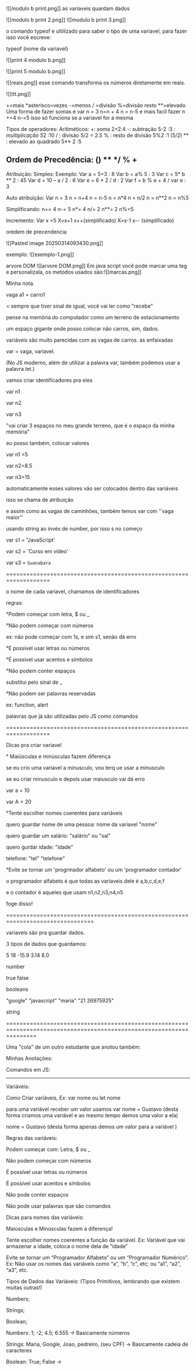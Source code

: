 
![[modulo b print.png]]
as variaveis quardam dados 

![[modulo b print 2.png]]
![[modulo b print 3.png]]

o comando typeof e ultilizado para saber o tipo de uma variavel,
para fazer isso você escreve:

typeof (nome da variavel)

![[print 4 modulo b.png]]

![[print 5 modulo b.png]]

![[reais.png]]
esse comando transforma os números diretamente em reais.


![[ttt.png]]

 +=mais   *asterisco=vezes
 -=menos    / =divisão
 %=divisão resto  **=elevado 
Uma forma de fazer somas e 
var n = 3
n=n + 4
n = n-5
e mais facíl fazer
n +=4
n-=5
isso só funciona se a variavel for a mesma

Tipos de operadores:
Aritiméticos:
+: soma 2+2:4
-: subtração 5-2 :3 
*: multiplicação 5*2 :10
/ : divisão 5/2 = 2.5 
% : resto de divisão 5%2 :1 (5/2)
** : elevado ao quadrado 5** 2 :5

Ordem de Precedência: 
() 
** 
*/ % 
+
-- 

Atribuição: 
Simples: 
Exemplo: 
Var a = 5+3 : 8 
Var b = a% 5 : 3 
Var c = 5* b ** 2 : 45 
Var d = 10 – a / 2 : 6 
Var e = 6 * 2 / d : 2 
Var f = b % e + 4 /
var e : 3 

Auto atribuição: 
Var n = 3 
n = n+4
n = n-5 
n = n*4 
n = n/2 
n = n**2 
n = n%5 

Simplificando: 
n+= 4 n-= 5 
n*= 4 
n/= 2 
n**= 2 
n%=5 

Incremento:
Var x =5 
X=x+1 
x++(simplificado) 
X=x-1 x-- (simplificado)

oredem de precendencia

![[Pasted image 20250314093430.png]]

exemplo:
![[exemplo-1.png]]

arvore DOM 
![[arvore DOM.png]]
Em java script você pode marcar uma teg e personalizala, os metodos usados são:![[marcas.png]]


Minha nota.


vaga a1 = carro1


= sempre que tiver sinal de igual, você vai ler como "recebe"

  
pense na memória do computador como um terreno de estacionamento

um espaço gigante onde posso colocar não carros, sim, dados.

variáveis são muito parecidas com as vagas de carros. as enfaixadas

var = vaga, variavel.
  

(No JS moderno, além de utilizar a palavra var, também podemos usar a palavra let.)

vamos criar identificadores pra eles

var n1

var n2

var n3

"vai criar 3 espaços no meu grande terreno, que é o espaço da minha memória"


eu posso também, colocar valores

  
var n1 =5

var n2=8.5

var n3=15

  

automaticamente esses valores vão ser colocados dentro das variáveis

isso se chama de atribuição

  

e assim como as vagas de caminhões, também temos var com ''vaga maior''

usando string ao invés de number, por isso s no começo

  

var s1 = "JavaScript'

var s2 = 'Curso em vídeo'

var s3 = ``Guanabara``

  

===================================================================

  

o nome de cada variavel, chamamos de identificadores

  

regras:

  

°Podem começar com letra, $ ou _

  

°Não podem começar com números

ex: não pode começar com 1s, e sim s1, senão dá erro

  

°E possivel usar letras ou números

  

°É possivel usar acentos e símbolos

  

°Não podem conter espaços

substitui pelo sinal de _

  

°Não podem ser palavras reservadas

ex: function, alert

palavras que já são utilizadas pelo JS como comandos

  

===================================================================

  

Dicas pra criar variavel

  

° Maiúsculas e minúsculas fazem diferença

se eu crio uma variavel a minusculo, vou terq ue usar a minusculo

se eu criar minusculo e depois usar maiusculo vai dá erro

var a = 10

var A = 20

  

°Tente escolher nomes coerentes para variáveis

quero guardar nome de uma pessoa: nome da variavel "nome"

quero guardar um salário: "salário" ou "sal"

quero gurdar idade: "idade"

telefone: "tel" "telefone"

  

°Evite se tornar um 'progrmador alfabeto' ou um 'programador contador'

o programador alfabeto é que todas as variaveis dele é a,b,c,d,e,f

e o contador é aqueles que usam n1,n2,n3,n4,n5

foge disso!

  

  

================================================================================

  

  

variaveis são pra guardar dados.

  

3 tipos de dados que guardamos:

  

5 18 -15.9 3.14 8.0

number

  

true false

booleans

  

"google" "javascript" "maria" "21 26975925"

string

  

  

=====================================================================================================================

  

Uma "cola" de um outro estudante que anotou também:

  

Minhas Anotações:

Comandos em JS:

  

<script> window.alert (‘este comando emite uma mensagem!')

window.confirm (‘este comando faz uma pergunta de confirmação')

window.prompt (‘este comando faz um pergunta de resposta!')

</script>

__________________________________________________________________________________________________________________________________________________________________

  

Variáveis:

  

Como Criar variáveis, Ex: var nome ou let nome

  

para uma variável receber um valor usamos var nome = Gustavo (desta forma criamos uma variável e ao mesmo tempo demos uma valor a ela)

  

nome = Gustavo (desta forma apenas demos um valor para a variável )

  

Regras das variáveis:

Podem começar com: Letra, $ ou _

Não podem começar com números

É possível usar letras ou números

É possível usar acentos e símbolos

Não pode conter espaços

Não pode usar palavras que são comandos

  

Dicas para nomes das variáveis:

Maiúsculas e Minúsculas fazem a diferença!

Tente escolher nomes coerentes a função da variável. Ex: Variável que vai armazenar a idade, coloca o nome dela de “idade”

Evite se tornar um “Programador Alfabeto” ou um “Programador Numérico”. Ex: Não usar os nomes das variáveis como “a”, “b”, “c”, etc; ou “a1”, “a2”, “a3”, etc.

  

Tipos de Dados das Variáveis: (Tipos Primitivos, lembrando que existem muitas outras!)

  

Numbers;

Strings;

Boolean;

  

Numbers: 1; -2; 4.5; 6.555 -> Basicamente números

Strings: Maria, Google, Joao, pedreiro, (seu CPF) -> Basicamente cadeia de caracteres

Boolean: True; False ->